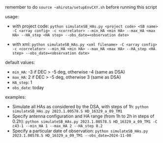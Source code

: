 remember to do `source ~ahirota/setupEnvCXY.sh` before running this script

usage:

- with project code: `python simulateSB_HAs.py <project code> <SB name> -C <array config> -c <correlator> --min_HA <min HA> --max_HA <max HA> --HA_step <HA step> --obs_date=<observation date>`

- with xml: `python simulateSB_HAs.py <xml filename> -C <array config> -c <correlator> --min_HA <min HA> --max_HA <max HA> --HA_step <HA step> --obs_date=<observation date>`

default values:
- `min_HA`: -3 if DEC > -5 deg, otherwise -4 (same as DSA)
- `max_HA`: 2 if DEC > -5 deg, otherwise 3 (same as DSA)
- `HA_step`: 1
- `obs_date`: today

examples:
- Simulate all HAs as considered by the DSA, with steps of 1h: `python simulateSB_HAs.py 2023.1.00578.S HD_16329_a_09_TM1`
- Specify antenna configuration and HA range (from 1h to 2h in steps of 0.2h): `python simulateSB_HAs.py 2023.1.00578.S HD_16329_a_09_TM1 -C c43-1 --min_HA 1 --max_HA 2 --HA_step 0.2`
- Specify a particular date of observation: `python simulateSB_HAs.py 2023.1.00578.S HD_16329_a_09_TM1 --obs_date=2024-11-08`